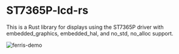 # ST7365P-lcd-rs

This is a Rust library for displays using the ST7365P driver with embedded_graphics, embedded_hal, and no_std, no_alloc support.

![ferris-demo](https://i.imgur.com/T1086fn.jpg)

